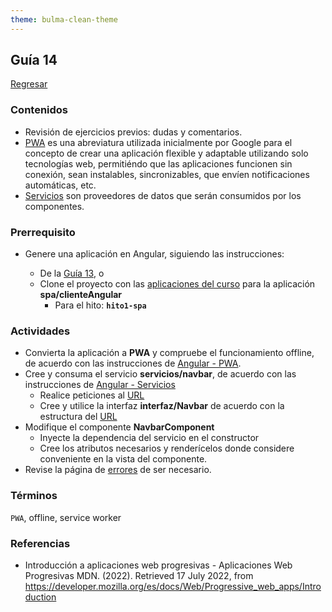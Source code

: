 ```yaml
---
theme: bulma-clean-theme
---
```


## Guía 14

[Regresar](/DAWM/)

### Contenidos

* Revisión de ejercicios previos: dudas y comentarios.
* [PWA](https://developer.mozilla.org/es/docs/Web/Progressive_web_apps/Introduction) es una abreviatura utilizada inicialmente por Google para el concepto de crear una aplicación flexible y adaptable utilizando solo tecnologías web, permitiéndo que las aplicaciones funcionen sin conexión, sean instalables, sincronizables, que envíen notificaciones automáticas, etc.
* [Servicios](https://desarrolloweb.com/articulos/servicios-angular.html) son proveedores de datos que serán consumidos por los componentes.


### Prerrequisito

* Genere una aplicación en Angular, siguiendo las instrucciones:
  
  + De la [Guía 13](https://dawfiec.github.io/DAWM/guias/guia13.html), o 
  + Clone el proyecto con las [aplicaciones del curso](https://github.com/DAWFIEC/DAWM-apps) para la aplicación **spa/clienteAngular**
    - Para el hito: **`hito1-spa`**

### Actividades

* Convierta la aplicación a **PWA** y compruebe el funcionamiento offline, de acuerdo con las instrucciones de [Angular - PWA](https://dawfiec.github.io/DAWM/tutoriales/angular_pwa.html).
* Cree y consuma el servicio **servicios/navbar**, de acuerdo con las instrucciones de [Angular - Servicios](https://dawfiec.github.io/DAWM/tutoriales/angular_servicios.html)
  + Realice peticiones al [URL](https://dawm-fiec-espol-default-rtdb.firebaseio.com/navbar.json)
  + Cree y utilice la interfaz **interfaz/Navbar** de acuerdo con la estructura del [URL](https://dawm-fiec-espol-default-rtdb.firebaseio.com/navbar.json)
* Modifique el componente **NavbarComponent**
  + Inyecte la dependencia del servicio en el constructor
  + Cree los atributos necesarios y renderícelos donde considere conveniente en la vista del componente. 
* Revise la página de [errores](https://dawfiec.github.io/DAWM/paginas/errores.html) de ser necesario.

### Términos

`PWA`, offline, service worker

### Referencias

* Introducción a aplicaciones web progresivas - Aplicaciones Web Progresivas MDN. (2022). Retrieved 17 July 2022, from https://developer.mozilla.org/es/docs/Web/Progressive_web_apps/Introduction